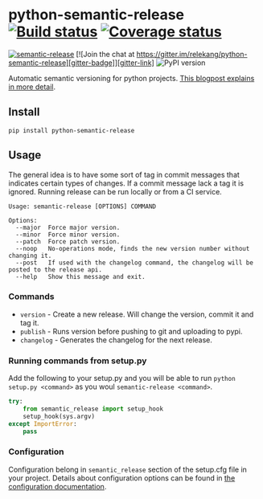 # python-semantic-release [![Build status](https://ci.frigg.io/relekang/python-semantic-release.svg)][last-build] [![Coverage status](https://ci.frigg.io/relekang/python-semantic-release/coverage.svg)][last-build]


[![semantic-release][semantic-release-badge]](https://semantic-release.org) [![Join the chat at https://gitter.im/relekang/python-semantic-release][gitter-badge]][gitter-link] ![PyPI version][pypi-badge]

Automatic semantic versioning for python projects. [This blogpost explains in more detail][blogpost].

## Install
```
pip install python-semantic-release
```

## Usage
The general idea is to have some sort of tag in commit messages that indicates certain types of changes.
If a commit message lack a tag it is ignored. Running release can be run locally or from a CI service.

```
Usage: semantic-release [OPTIONS] COMMAND

Options:
  --major  Force major version.
  --minor  Force minor version.
  --patch  Force patch version.
  --noop   No-operations mode, finds the new version number without changing it.
  --post   If used with the changelog command, the changelog will be posted to the release api.
  --help   Show this message and exit.
```

### Commands

* `version` - Create a new release. Will change the version, commit it and tag it.
* `publish` - Runs version before pushing to git and uploading to pypi.
* `changelog` - Generates the changelog for the next release.

### Running commands from setup.py
Add the following to your setup.py and you will be able to run `python setup.py <command>`
as you woul `semantic-release <command>`.

```python
try:
    from semantic_release import setup_hook
    setup_hook(sys.argv)
except ImportError:
    pass
```

### Configuration
Configuration belong in `semantic_release` section of the setup.cfg file in your project.
Details about configuration options can be found in [the configuration documentation][config-docs].

[last-build]: https://ci.frigg.io/relekang/python-semantic-release/last/
[pypi-badge]: https://badge.fury.io/py/python-semantic-release.svg
[semantic-release-badge]: https://img.shields.io/badge/%20%20%F0%9F%93%A6%F0%9F%9A%80-semantic--release-e10079.svg
[gitter-badge]: https://badges.gitter.im/Join%20Chat.svg
[gitter-link]: https://gitter.im/relekang/python-semantic-release?utm_source=badge&utm_medium=badge&utm_campaign=pr-badge&utm_content=badge
[blogpost]: http://rolflekang.com/python-semantic-release/
[config-docs]: http://python-semantic-release.readthedocs.org/en/latest/configuration.html
